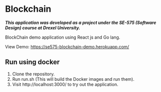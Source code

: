 # Blockchain

***This application was developed as a project under the SE-575 (Software Design) course at Drexel University.***

BlockChain demo application using React js and Go lang.

View Demo: https://se575-blockchain-demo.herokuapp.com/

## Run using docker

1. Clone the repository.
2. Run run.sh (This will build the Docker images and run them).
3. Visit http://localhost:3000/ to try out the application.
